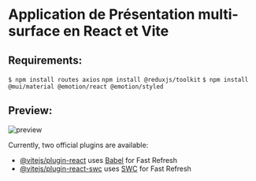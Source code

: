 # Application de Présentation multi-surface en React et Vite  
## Requirements:  
``` $ npm install routes axios ``` 
``` npm install @reduxjs/toolkit ```
``` $ npm install @mui/material @emotion/react @emotion/styled ```  

## Preview:  
![preview](./src/assets/preview.png)  
  
Currently, two official plugins are available:  

- [@vitejs/plugin-react](https://github.com/vitejs/vite-plugin-react/blob/main/packages/plugin-react/README.md) uses [Babel](https://babeljs.io/) for Fast Refresh
- [@vitejs/plugin-react-swc](https://github.com/vitejs/vite-plugin-react-swc) uses [SWC](https://swc.rs/) for Fast Refresh
